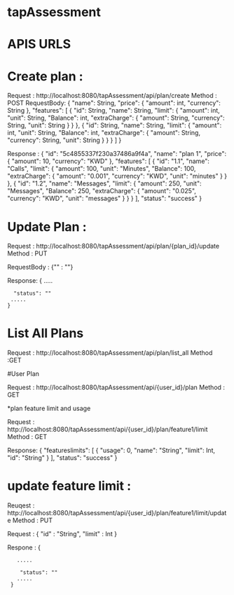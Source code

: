 # tapAssessment

# APIS URLS


# Create plan : 

Request : http://localhost:8080/tapAssessment/api/plan/create
Method : POST
RequestBody: {
	  "name": String,
	  "price": {
	    "amount": int,
	    "currency": String
	  },
	  "features": [
	    {
	      "id": String,
	      "name": String,
	      "limit": {
		"amount": int,
		"unit": String,
		"Balance": int,
		"extraCharge": {
		  "amount": String,
		  "currency": String,
		  "unit": String
		}
	      }
	    },
	    {
	      "id": String,
	      "name": String,
	      "limit": {
		"amount": int,
		"unit": String,
		"Balance": int,
		"extraCharge": {
		  "amount": String,
		  "currency": String,
		  "unit": String
		}
	      }
	    }
	  ]
	}

Response : {
		"id": "5c4855337f230a37486a9f4a",
		"name": "plan 1",
		"price": {
		"amount": 10,
		"currency": "KWD"
		},
		"features": [
		  {
		"id": "1.1",
		"name": "Calls",
		"limit": {
		"amount": 100,
		"unit": "Minutes",
		"Balance": 100,
		"extraCharge": {
		"amount": "0.001",
		"currency": "KWD",
		"unit": "minutes"
		}
		}
		},
		  {
		"id": "1.2",
		"name": "Messages",
		"limit": {
		"amount": 250,
		"unit": "Messages",
		"Balance": 250,
		"extraCharge": {
		"amount": "0.025",
		"currency": "KWD",
		"unit": "messages"
		}
		}
		}
		],
		"status": "success"
	  }


# Update Plan : 

Request : http://localhost:8080/tapAssessment/api/plan/{plan_id}/update
Method : PUT

RequestBody : {"" : ""}

Response: 
	{
	 .....
	 
	  "status": ""
	 .....
	}


# List All Plans 

Request : http://localhost:8080/tapAssessment/api/plan/list_all
Method :GET



#User Plan 

Request : http://localhost:8080/tapAssessment/api/{user_id}/plan
Method : GET



*plan feature limit and usage

Request : http://localhost:8080/tapAssessment/api/{user_id}/plan/feature1/limit
Method : GET 

Response: {
		"featureslimits": [
		  {
		"usage": 0,
		"name": "String",
		"limit": Int,
		"id": "String"
		}
		],
		"status": "success"
	 }


# update feature limit : 

Reuqest : http://localhost:8080/tapAssessment/api/{user_id}/plan/feature1/limit/update
Method : PUT 

Request : {
	    "id" : "String", 
	    "limit" : Int
	  }
 
Respone : {
	
	   .....
	 
	    "status": ""
	   .....
	 }

 
  
